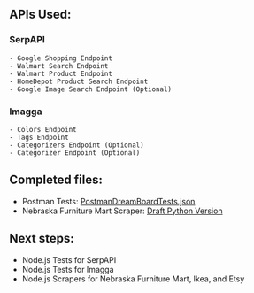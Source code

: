 ## APIs Used:
  ### SerpAPI
    - Google Shopping Endpoint
    - Walmart Search Endpoint
    - Walmart Product Endpoint
    - HomeDepot Product Search Endpoint
    - Google Image Search Endpoint (Optional)
  ### Imagga
    - Colors Endpoint
    - Tags Endpoint
    - Categorizers Endpoint (Optional)
    - Categorizer Endpoint (Optional)

## Completed files:
  - Postman Tests: [PostmanDreamBoardTests.json](https://github.com/acm-projects/DreamBoard/blob/78cc12ab41902fb834d5b99dc80be18e251ea983/BackendAPITesting/PostmanDreamBoardTests.json)
  - Nebraska Furniture Mart Scraper: [Draft Python Version](https://github.com/acm-projects/DreamBoard/files/7291472/NebraskaDraftScraper.txt)

## Next steps:
  - Node.js Tests for SerpAPI
  - Node.js Tests for Imagga
  - Node.js Scrapers for Nebraska Furniture Mart, Ikea, and Etsy
